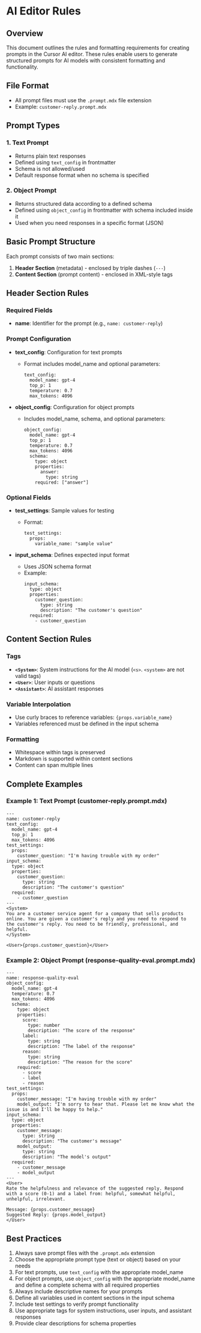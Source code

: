 # AI Editor Rules

## Overview
This document outlines the rules and formatting requirements for creating prompts in the Cursor AI editor. These rules enable users to generate structured prompts for AI models with consistent formatting and functionality.

## File Format
- All prompt files must use the `.prompt.mdx` file extension
- Example: `customer-reply.prompt.mdx`

## Prompt Types

### 1. Text Prompt
- Returns plain text responses
- Defined using `text_config` in frontmatter
- Schema is not allowed/used
- Default response format when no schema is specified

### 2. Object Prompt
- Returns structured data according to a defined schema
- Defined using `object_config` in frontmatter with schema included inside it
- Used when you need responses in a specific format (JSON)

## Basic Prompt Structure
Each prompt consists of two main sections:
1. **Header Section** (metadata) - enclosed by triple dashes (`---`)
2. **Content Section** (prompt content) - enclosed in XML-style tags

## Header Section Rules

### Required Fields
- **name**: Identifier for the prompt (e.g., `name: customer-reply`)

### Prompt Configuration
- **text_config**: Configuration for text prompts
  - Format includes model_name and optional parameters:
    ```
    text_config:
      model_name: gpt-4
      top_p: 1
      temperature: 0.7
      max_tokens: 4096
    ```
  
- **object_config**: Configuration for object prompts
  - Includes model_name, schema, and optional parameters:
    ```
    object_config:
      model_name: gpt-4
      top_p: 1
      temperature: 0.7
      max_tokens: 4096
      schema:
        type: object
        properties:
          answer:
            type: string
        required: ["answer"]
    ```

### Optional Fields
- **test_settings**: Sample values for testing
  - Format: 
    ```
    test_settings:
      props:
        variable_name: "sample value"
    ```

- **input_schema**: Defines expected input format
  - Uses JSON schema format
  - Example:
    ```
    input_schema:
      type: object
      properties:
        customer_question:
          type: string
          description: "The customer's question"
      required:
        - customer_question
    ```

## Content Section Rules

### Tags
- **`<System>`**: System instructions for the AI model (`<s>`. `<system>` are not valid tags)
- **`<User>`**: User inputs or questions
- **`<Assistant>`**: AI assistant responses

### Variable Interpolation
- Use curly braces to reference variables: `{props.variable_name}`
- Variables referenced must be defined in the input schema

### Formatting
- Whitespace within tags is preserved
- Markdown is supported within content sections
- Content can span multiple lines

## Complete Examples

### Example 1: Text Prompt (customer-reply.prompt.mdx)
```
---
name: customer-reply
text_config:
  model_name: gpt-4
  top_p: 1
  max_tokens: 4096
test_settings:
  props:
    customer_question: "I'm having trouble with my order"
input_schema:
  type: object
  properties:
    customer_question:
      type: string
      description: "The customer's question"
  required:
    - customer_question
---
<System>
You are a customer service agent for a company that sells products online. You are given a customer's reply and you need to respond to the customer's reply. You need to be friendly, professional, and helpful.
</System>

<User>{props.customer_question}</User>
```

### Example 2: Object Prompt (response-quality-eval.prompt.mdx)
```
---
name: response-quality-eval
object_config:
  model_name: gpt-4
  temperature: 0.7
  max_tokens: 4096
  schema:
    type: object
    properties:
      score:
        type: number
        description: "The score of the response"
      label:
        type: string
        description: "The label of the response"
      reason:
        type: string
        description: "The reason for the score"
    required:
      - score
      - label
      - reason
test_settings:
  props:
    customer_message: "I'm having trouble with my order"
    model_output: "I'm sorry to hear that. Please let me know what the issue is and I'll be happy to help."
input_schema:
  type: object
  properties:
    customer_message:
      type: string
      description: "The customer's message"
    model_output:
      type: string
      description: "The model's output"
  required:
    - customer_message
    - model_output
---
<User>
Rate the helpfulness and relevance of the suggested reply. Respond with a score (0-1) and a label from: helpful, somewhat helpful, unhelpful, irrelevant.

Message: {props.customer_message}
Suggested Reply: {props.model_output}
</User>
```

## Best Practices
1. Always save prompt files with the `.prompt.mdx` extension
2. Choose the appropriate prompt type (text or object) based on your needs
3. For text prompts, use `text_config` with the appropriate model_name
4. For object prompts, use `object_config` with the appropriate model_name and define a complete schema with all required properties
5. Always include descriptive names for your prompts
6. Define all variables used in content sections in the input schema
7. Include test settings to verify prompt functionality
8. Use appropriate tags for system instructions, user inputs, and assistant responses
9. Provide clear descriptions for schema properties
